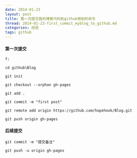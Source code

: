 ```yaml
---
date: 2014-01-23
layout: post
title: 第一次提交我的博客代码到github用到的命令
thread: 2014-01-23-first_commit_myblog_to_github.md
categories: 经验
tags: github
---
```


#### 第一次提交

`f:`

`cd github\Blog`

`git init`   

`git checkout --orphan gh-pages`

`git add .`

`git commit -m "first post"`

`git remote add origin https://github.com/hopehook/Blog.git`

`git push origin gh-pages`



#### 后续提交

`git commit -m "提交备注"`

`git push -u origin gh-pages`
